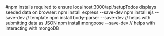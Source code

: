 #npm installs required to ensure localhost:3000/api/setupTodos displays seeded data on browser:
npm install express --save-dev
npm install ejs --save-dev // template
npm install body-parser --save-dev // helps with submitting data as JSON
npm install mongoose --save-dev // helps with interacting with mongoDB
